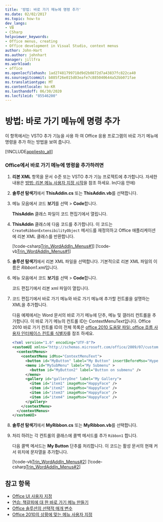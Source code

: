 ```yaml
---
title: '방법: 바로 가기 메뉴에 명령 추가'
ms.date: 02/02/2017
ms.topic: how-to
dev_langs:
- VB
- CSharp
helpviewer_keywords:
- Office menus, creating
- Office development in Visual Studio, context menus
author: John-Hart
ms.author: johnhart
manager: jillfra
ms.workload:
- office
ms.openlocfilehash: 1ad27481799718d9d2b0872d7a43837fc822ca40
ms.sourcegitcommit: b885f26e015d03eafe7c885040644a52bb071fae
ms.translationtype: MT
ms.contentlocale: ko-KR
ms.lasthandoff: 06/30/2020
ms.locfileid: "85546200"
---
```

# <a name="how-to-add-commands-to-shortcut-menus"></a>방법: 바로 가기 메뉴에 명령 추가
  이 항목에서는 VSTO 추가 기능을 사용 하 여 Office 응용 프로그램의 바로 가기 메뉴에 명령을 추가 하는 방법을 보여 줍니다.

 [!INCLUDE[appliesto_all](../vsto/includes/appliesto-all-md.md)]

### <a name="to-add-commands-to-shortcut-menus-in-office"></a>Office에서 바로 가기 메뉴에 명령을 추가하려면

1. **리본 XML** 항목을 문서 수준 또는 VSTO 추가 기능 프로젝트에 추가합니다. 자세한 내용은 [방법: 리본 메뉴 사용자 지정 시작](../vsto/how-to-get-started-customizing-the-ribbon.md)을 참조 하세요. In(다음 안에)

2. **솔루션 탐색기**에서 **ThisAddin.cs** 또는 **ThisAddin.vb**를 선택합니다.

3. 메뉴 모음에서 코드 **보기**를 선택  >  **Code**합니다.

     **ThisAddin** 클래스 파일이 코드 편집기에서 열립니다.

4. **ThisAddin** 클래스에 다음 코드를 추가합니다. 이 코드는 `CreateRibbonExtensibilityObject` 메서드를 재정의하고 Office 애플리케이션에 리본 XML 클래스를 반환합니다.

     [!code-csharp[Trin_WordAddIn_Menus#1](../vsto/codesnippet/CSharp/trin_wordaddin_menus.cs/thisaddin.cs#1)]
     [!code-vb[Trin_WordAddIn_Menus#1](../vsto/codesnippet/VisualBasic/trin_wordaddin_menus.vb/thisaddin.vb#1)]

5. **솔루션 탐색기**에서 리본 XML 파일을 선택합니다. 기본적으로 리본 XML 파일의 이름은 *Ribbon1.xml*입니다.

6. 메뉴 모음에서 코드 **보기**를 선택  >  **Code**합니다.

     코드 편집기에서 리본 xml 파일이 열립니다.

7. 코드 편집기에서 바로 가기 메뉴와 바로 가기 메뉴에 추가할 컨트롤을 설명하는 XML을 추가합니다.

     다음 예제에서는 Word 문서의 바로 가기 메뉴에 단추, 메뉴 및 갤러리 컨트롤을 추가합니다. 이 바로 가기 메뉴의 컨트롤 ID는 ContextMenuText입니다. Office 2010 바로 가기 컨트롤 ID의 전체 목록은 [office 2010 도움말 파일: office 흐름 사용자 인터페이스 컨트롤 식별자](https://www.microsoft.com/download/details.aspx?id=6627)를 참조 하세요.

    ```xml
    <?xml version="1.0" encoding="UTF-8"?>
    <customUI xmlns="http://schemas.microsoft.com/office/2009/07/customui">
      <contextMenus>
        <contextMenu idMso="ContextMenuText">
          <button id="MyButton" label="My Button" insertBeforeMso="HyperlinkInsert" onAction="GetButtonID" />
          <menu id="MySubMenu" label="My Submenu" >
            <button id="MyButton2" label="Button on submenu" />
          </menu>
          <gallery id="galleryOne" label="My Gallery">
            <item id="item1" imageMso="HappyFace" />
            <item id="item2" imageMso="HappyFace" />
            <item id="item3" imageMso="HappyFace" />
            <item id="item4" imageMso="HappyFace" />
          </gallery>
        </contextMenu>
      </contextMenus>
    </customUI>
    ```

8. **솔루션 탐색기**에서 **MyRibbon.cs** 또는 **MyRibbon.vb**를 선택합니다.

9. 처리 하려는 각 컨트롤의 클래스에 콜백 메서드를 추가 `Ribbon1` 합니다.

     다음 콜백 메서드는 **My Button** 단추를 처리합니다. 이 코드는 활성 문서의 현재 커서 위치에 문자열을 추가합니다.

     [!code-vb[Trin_WordAddIn_Menus#2](../vsto/codesnippet/VisualBasic/trin_wordaddin_menus.vb/ribbon1.vb#2)]
     [!code-csharp[Trin_WordAddIn_Menus#2](../vsto/codesnippet/CSharp/trin_wordaddin_menus.cs/ribbon1.cs#2)]

## <a name="see-also"></a>참고 항목
- [Office UI 사용자 지정](../vsto/office-ui-customization.md)
- [연습: 책갈피에 대 한 바로 가기 메뉴 만들기](../vsto/walkthrough-creating-shortcut-menus-for-bookmarks.md)
- [Office 솔루션의 선택적 매개 변수](../vsto/optional-parameters-in-office-solutions.md)
- [Office 2010의 상황에 맞는 메뉴 사용자 지정](/previous-versions/office/developer/office-2010/ee691832(v=office.14))
